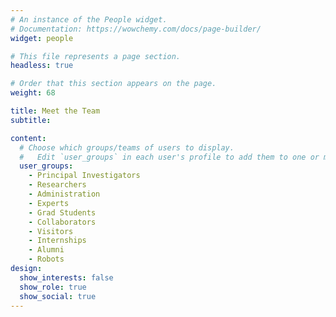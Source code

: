 ```yaml
---
# An instance of the People widget.
# Documentation: https://wowchemy.com/docs/page-builder/
widget: people

# This file represents a page section.
headless: true

# Order that this section appears on the page.
weight: 68

title: Meet the Team
subtitle:

content:
  # Choose which groups/teams of users to display.
  #   Edit `user_groups` in each user's profile to add them to one or more of these groups.
  user_groups:
    - Principal Investigators
    - Researchers
    - Administration
    - Experts
    - Grad Students
    - Collaborators
    - Visitors
    - Internships
    - Alumni
    - Robots
design:
  show_interests: false
  show_role: true
  show_social: true
---
```

